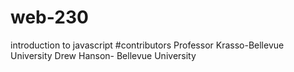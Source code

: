 # web-230
introduction to javascript
#contributors
Professor Krasso-Bellevue University
Drew Hanson- Bellevue University
